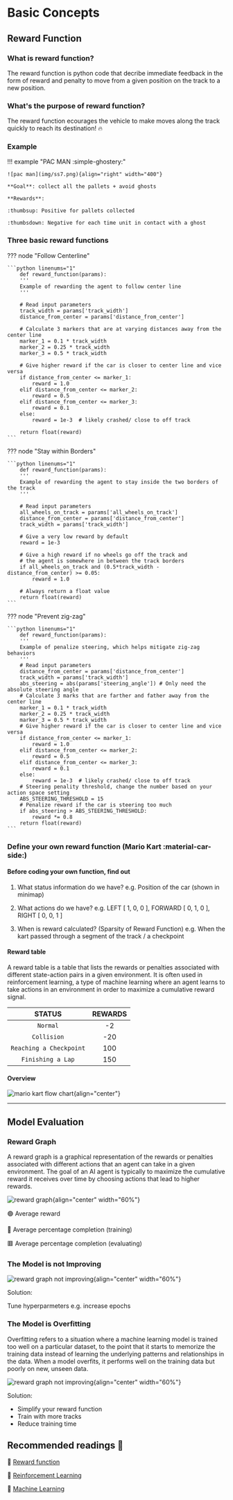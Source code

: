 # **Basic Concepts**

## Reward Function

### What is reward function?

The reward function is python code that decribe immediate feedback in the form of reward and penalty to move from a given position on the track to a new position.

### What's the purpose of reward function?

The reward function ecourages the vehicle to make moves along the track quickly to reach its destination! :fire:

### Example

!!! example "PAC MAN :simple-ghostery:"

    ![pac man](img/ss7.png){align="right" width="400"}

    **Goal**: collect all the pallets + avoid ghosts

    **Rewards**:

    :thumbsup: Positive for pallets collected

    :thumbsdown: Negative for each time unit in contact with a ghost

### Three basic reward functions

??? node "Follow Centerline"

    ```python linenums="1"
        def reward_function(params):
        '''
        Example of rewarding the agent to follow center line
        '''

        # Read input parameters
        track_width = params['track_width']
        distance_from_center = params['distance_from_center']

        # Calculate 3 markers that are at varying distances away from the center line
        marker_1 = 0.1 * track_width
        marker_2 = 0.25 * track_width
        marker_3 = 0.5 * track_width

        # Give higher reward if the car is closer to center line and vice versa
        if distance_from_center <= marker_1:
            reward = 1.0
        elif distance_from_center <= marker_2:
            reward = 0.5
        elif distance_from_center <= marker_3:
            reward = 0.1
        else:
            reward = 1e-3  # likely crashed/ close to off track

        return float(reward)
    ```

??? node "Stay within Borders"

    ```python linenums="1"
        def reward_function(params):
        '''
        Example of rewarding the agent to stay inside the two borders of the track
        '''

        # Read input parameters
        all_wheels_on_track = params['all_wheels_on_track']
        distance_from_center = params['distance_from_center']
        track_width = params['track_width']

        # Give a very low reward by default
        reward = 1e-3

        # Give a high reward if no wheels go off the track and
        # the agent is somewhere in between the track borders
        if all_wheels_on_track and (0.5*track_width - distance_from_center) >= 0.05:
            reward = 1.0

        # Always return a float value
        return float(reward)
    ```

??? node "Prevent zig-zag"

    ```python linenums="1"
        def reward_function(params):
        '''
        Example of penalize steering, which helps mitigate zig-zag behaviors
        '''
        # Read input parameters
        distance_from_center = params['distance_from_center']
        track_width = params['track_width']
        abs_steering = abs(params['steering_angle']) # Only need the absolute steering angle
        # Calculate 3 marks that are farther and father away from the center line
        marker_1 = 0.1 * track_width
        marker_2 = 0.25 * track_width
        marker_3 = 0.5 * track_width
        # Give higher reward if the car is closer to center line and vice versa
        if distance_from_center <= marker_1:
            reward = 1.0
        elif distance_from_center <= marker_2:
            reward = 0.5
        elif distance_from_center <= marker_3:
            reward = 0.1
        else:
            reward = 1e-3  # likely crashed/ close to off track
        # Steering penality threshold, change the number based on your action space setting
        ABS_STEERING_THRESHOLD = 15 
        # Penalize reward if the car is steering too much
        if abs_steering > ABS_STEERING_THRESHOLD:
            reward *= 0.8
        return float(reward)
    ```

### Define your own reward function (Mario Kart :material-car-side:)

<!-- ![mario kart](img/ss8.png){align="center"} -->

#### Before coding your own function, find out

1. What status information do we have? e.g. Position of the car (shown in minimap)

2. What actions do we have? e.g. LEFT [ 1, 0, 0 ], FORWARD  [ 0, 1, 0 ], RIGHT [ 0, 0, 1 ]

3. When is reward calculated? (Sparsity of Reward Function) e.g. When the kart passed through a segment of the track / a checkpoint

#### Reward table

A reward table is a table that lists the rewards or penalties associated with different state-action pairs in a given environment. It is often used in reinforcement learning, a type of machine learning where an agent learns to take actions in an environment in order to maximize a cumulative reward signal.

| STATUS                    | REWARDS                          |
| :---------:               | :------------------------------: |
| `Normal`                  | -2 |
| `Collision`               | -20 |
| `Reaching a Checkpoint`   | 100 |
| `Finishing a Lap`         | 150 |

#### Overview

![mario kart flow chart](img/ss9.png){align="center"}

------------------------------------------------

## Model Evaluation

### Reward Graph

A reward graph is a graphical representation of the rewards or penalties associated with different actions that an agent can take in a given environment. The goal of an AI agent is typically to maximize the cumulative reward it receives over time by choosing actions that lead to higher rewards.

![reward graph](img/ss10.png){align="center" width="60%"}

:green_circle: Average reward

:large_blue_diamond: Average percentage completion (training)

:red_square: Average percentage completion (evaluating)

### The Model is not Improving

![reward graph not improving](img/ss11.png){align="center" width="60%"}

Solution:

Tune hyperparmeters e.g. increase epochs

### The Model is Overfitting

Overfitting refers to a situation where a machine learning model is trained too well on a particular dataset, to the point that it starts to memorize the training data instead of learning the underlying patterns and relationships in the data. When a model overfits, it performs well on the training data but poorly on new, unseen data.

![reward graph not improving](img/ss11.png){align="center" width="60%"}

Solution:

- Simplify your reward function
- Train with more tracks
- Reduce training time

## Recommended readings :book:

:link: [Reward function](https://medium.com/mlearning-ai/characteristics-of-rewards-in-reinforcement-learning-f5722079aef5)

:link: [Reinforcement Learning](https://www.geeksforgeeks.org/what-is-reinforcement-learning/)

:link: [Machine Learning](https://www.techtarget.com/searchenterpriseai/definition/machine-learning-ML)
